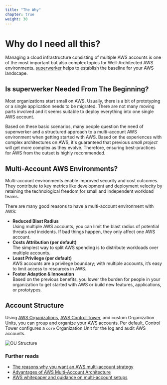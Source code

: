 ```yaml
---
title: "The Why"
chapter: true
weight: 30
---
```


# Why do I need all this?

Managing a cloud infrastructure consisting of multiple AWS accounts is one of the most important but also complex topics for Well-Architected AWS environments. [superwerker] helps to establish the baseline for your AWS landscape.

## Is superwerker Needed From The Beginning?

Most organizations start small on AWS. Usually, there is a bit of prototyping or a single application needs to be migrated. There are not many moving parts involved and it seems suitable to deploy everything into one single AWS account.

Based on these basic scenarios, many people question the need of superwerker and a structured approach to a multi-account AWS environment when getting started with AWS. Based on the experiences with complex architectures on AWS, it's guaranteed that previous _small project_ will get more complex as they evolve. Therefore, ensuring best-practices for AWS from the outset is highly recommended.

## Multi-Account AWS Environments?

Multi-account environments enable improved security and cost outcomes. They contribute to key metrics like development and deployment velocity by retaining the technological freedom for small and independent workload teams.

There are many good reasons to have a multi-account environment with AWS:

- **Reduced Blast Radius** \
   Using multiple AWS accounts, you can limit the blast radius of potential threats and incidents. If bad things happen, they only affect one AWS account.
- **Costs Attribution (per default)** \
   The simplest way to split AWS spending is to distribute workloads over multiple accounts.
- **Least Privilege (per default)** \
  AWS accounts are a privilege boundary; with multiple accounts, it’s easy to limit access to resources in AWS.
- **Foster Adaption & Innovation** \
  Based on the previous benefits, you lower the burden for people in your organization to get started with AWS or build new features, applications, or prototypes.

## Account Structure

Using [AWS Organizations], [AWS Control Tower], and custom Organization Units, you can group and organize your AWS accounts. Per default, Control Tower configures a `core` Organization Unit for the log and audit AWS accounts.

![OU Structure](/images/accounts.png)

### Further reads

- [The reasons why you want an AWS multi-account strategy](https://kreuzwerker.de/post/AWS-multi-account-strategies)
- [Advantages of AWS Multi-Account Architecture](https://ruempler.eu/2017/07/09/advantages-aws-multi-account-architecture/)
- [AWS whitepaper and guidance on multi-account setups](https://docs.aws.amazon.com/whitepapers/latest/organizing-your-aws-environment/organizing-your-aws-environment.html)

[superwerker]: https://github.com/superwerker/superwerker
[aws organizations]: https://aws.amazon.com/organizations/
[aws control tower]: https://aws.amazon.com/controltower/

